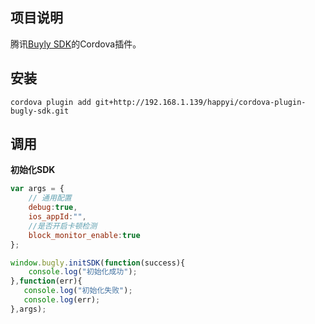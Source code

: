 ## 项目说明	

腾讯[Buyly SDK](https://bugly.qq.com/)的Cordova插件。



## 安装

```shell
cordova plugin add git+http://192.168.1.139/happyi/cordova-plugin-bugly-sdk.git
```

## 调用

**初始化SDK**


```javascript
var args = {
    // 通用配置
    debug:true,
    ios_appId:"",
    //是否开启卡顿检测
    block_monitor_enable:true
};

window.bugly.initSDK(function(success){
	console.log("初始化成功");
},function(err){
   console.log("初始化失败");
   console.log(err);
},args);

```
